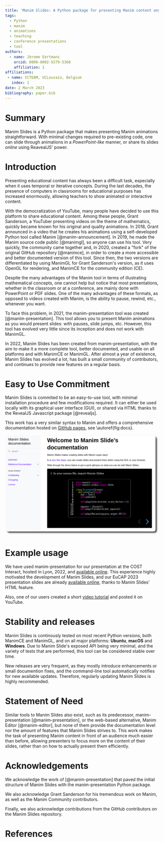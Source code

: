 ```yaml
---
title: 'Manim Slides: A Python package for presenting Manim content anywhere'
tags:
  - Python
  - manim
  - animations
  - teaching
  - conference presentations
  - tool
authors:
  - name: Jérome Eertmans
    orcid: 0000-0002-5579-5360
    affiliation: 1
affiliations:
 - name: ICTEAM, UCLouvain, Belgium
   index: 1
date: 2 March 2023
bibliography: paper.bib
---
```


# Summary

Manim Slides is a Python package that makes presenting Manim animations
straightforward. With minimal changes required to pre-existing code, one can
slide through animations in a *PowerPoint-like* manner, or share its slides
*online* using ReavealJS' power.

# Introduction

Presenting educational content has always been a difficult task, especially
when it uses temporal or iterative concepts. During the last decades, the
presence of computers in classrooms for educational purposes has increased
enormously, allowing teachers to show animated or interactive content.

With the democratization of YouTube, many people have decided to use this
platform to share educational content. Among these people, Grant Sanderson, a
YouTuber presenting videos on the theme of mathematics, quickly became known
for his original and quality animations. In 2018, Grant announced in a video
that he creates his animations using a self-developed Python tool called Manim
[@manim-announcement]. In 2019, he made the Manim source code public [@manimgl],
so anyone can use his tool. Very quickly, the community came together and, in
2020, created a "fork" of the original GitHub repository [@manimce], in order to
create a more accessible and better documented version of this tool. Since then,
the two versions are differentiated by using ManimGL for Grant Sanderson's
version, as it uses OpenGL for rendering, and ManimCE for the community edition
(CE).

Despite the many advantages of the Manim tool in terms of illustrating
mathematical concepts, one cannot help but notice that most presentations,
whether in the classroom or at a conference, are mainly done with PowerPoint
or PDF slides. One of the many advantages of these formats, as opposed to videos
created with Manim, is the ability to pause, rewind, etc., whenever you want.

To face this problem, in 2021, the manim-presentation tool was created
[@manim-presentation]. This tool allows you to present Manim animations as you
would present slides: with pauses, slide jumps, etc. However, this tool has
evolved very little since its inception and does not work with ManimGL.

In 2022, Manim Slides has been created from manim-presentation, with the aim
to make it a more complete tool, better documented, and usable on all platforms
and with ManimCE or ManimGL. After almost a year of existence, Manim Slides has
evolved a lot, has built a small community of contributors, and continues to
provide new features on a regular basis.

# Easy to Use Commitment

Manim Slides is commited to be an easy-to-use tool, with minimal installation
procedure and few modifications required. It can either be used locally with its
graphical user interface (GUI), or shared via HTML thanks to the RevealJS
Javascript package [@revealjs].

This work has a very similar syntax to Manim and offers a comprehensive
documentation hosted on [GitHub pages](https://eertmans.be/manim-slides/), see
\autoref{fig:docs}.

![Manim Slides' documentation homepage.\label{fig:docs}](docs.png)

# Example usage

We have used manim-presentation for our presentation at the COST
Interact, hosted in Lyon, 2022, and
[available online](https://eertmans.be/research/cost-interact-presentation/).
This experience highly motivated the development of Manim Slides, and our
EuCAP 2023 presentation slides are already
[available online](https://eertmans.be/research/eucap-presentation/), thanks
to Manim Slides' HTML feature.

Also, one of our users created a short
[video tutorial](https://www.youtube.com/watch?v=Oc9g89VzKsY&ab_channel=TheoremofBeethoven)
and posted it on YouTube.

# Stability and releases

Manim Slides is continously tested on most recent Python versions, both ManimCE
and ManimGL, and on all major platforms: **Ubuntu**, **macOS** and **Windows**. Due to Manim
Slide's exposed API being very minimal, and the variety of tests that are
performed, this tool can be considered stable over time.

New releases are very frequent, as they mostly introduce enhancements or small
documention fixes, and the command-line tool automatically notifies for new
available updates. Therefore, regularly updating Manim Slides is highly
recommended.

# Statement of Need

Similar tools to Manim Slides also exist, such as its predecessor,
manim-presentation [@manim-presentation], or the web-based alternative, Manim
Editor [@manim-editor], but none of them provide the documentation level nor the
amount of features that Manim Slides strives to. This work makes the task of
presenting Manim content in front of an audience much easier than before,
allowing presenters to focus more on the content of their slides, rather than on
how to actually present them efficiently.

# Acknowledgements

We acknowledge the work of [@manim-presentation] that paved the initial structure
of Manim Slides with the manim-presentation Python package.

We also acknowledge Grant Sanderson for his tremendous work on Manim, as
well as the Manim Community contributors.

Finally, we also acknowledge contributions from the GitHub contributors on the
Manim Slides repository.

# References
